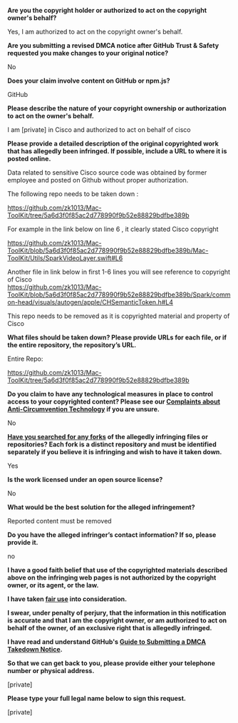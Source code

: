 **Are you the copyright holder or authorized to act on the copyright owner's behalf?**

Yes, I am authorized to act on the copyright owner's behalf.

**Are you submitting a revised DMCA notice after GitHub Trust & Safety requested you make changes to your original notice?**

No

**Does your claim involve content on GitHub or npm.js?**

GitHub

**Please describe the nature of your copyright ownership or authorization to act on the owner's behalf.**

I am [private] in Cisco and authorized to act on behalf of cisco

**Please provide a detailed description of the original copyrighted work that has allegedly been infringed. If possible, include a URL to where it is posted online.**

Data related to sensitive Cisco source code was obtained by former employee and posted on Github without proper authorization.

The following repo needs to be taken down :

https://github.com/zk1013/Mac-ToolKit/tree/5a6d3f0f85ac2d778990f9b52e88829bdfbe389b

For example in the link below on line 6 , it clearly stated Cisco copyright

https://github.com/zk1013/Mac-ToolKit/blob/5a6d3f0f85ac2d778990f9b52e88829bdfbe389b/Mac-ToolKit/Utils/SparkVideoLayer.swift#L6

Another file in link below in first 1-6 lines you will see reference to copyright of Cisco  
https://github.com/zk1013/Mac-ToolKit/blob/5a6d3f0f85ac2d778990f9b52e88829bdfbe389b/Spark/common-head/visuals/autogen/apple/CHSemanticToken.h#L4

This repo needs to be removed as it is copyrighted material and property of Cisco

**What files should be taken down? Please provide URLs for each file, or if the entire repository, the repository’s URL.**

Entire Repo:

https://github.com/zk1013/Mac-ToolKit/tree/5a6d3f0f85ac2d778990f9b52e88829bdfbe389b

**Do you claim to have any technological measures in place to control access to your copyrighted content? Please see our <a href="https://docs.github.com/articles/guide-to-submitting-a-dmca-takedown-notice#complaints-about-anti-circumvention-technology">Complaints about Anti-Circumvention Technology</a> if you are unsure.**

No

**<a href="https://docs.github.com/articles/dmca-takedown-policy#b-what-about-forks-or-whats-a-fork">Have you searched for any forks</a> of the allegedly infringing files or repositories? Each fork is a distinct repository and must be identified separately if you believe it is infringing and wish to have it taken down.**

Yes

**Is the work licensed under an open source license?**

No

**What would be the best solution for the alleged infringement?**

Reported content must be removed

**Do you have the alleged infringer’s contact information? If so, please provide it.**

no

**I have a good faith belief that use of the copyrighted materials described above on the infringing web pages is not authorized by the copyright owner, or its agent, or the law.**

**I have taken <a href="https://www.lumendatabase.org/topics/22">fair use</a> into consideration.**

**I swear, under penalty of perjury, that the information in this notification is accurate and that I am the copyright owner, or am authorized to act on behalf of the owner, of an exclusive right that is allegedly infringed.**

**I have read and understand GitHub's <a href="https://docs.github.com/articles/guide-to-submitting-a-dmca-takedown-notice/">Guide to Submitting a DMCA Takedown Notice</a>.**

**So that we can get back to you, please provide either your telephone number or physical address.**

[private]

**Please type your full legal name below to sign this request.**

[private]

